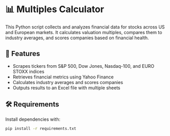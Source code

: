 # 📊 Multiples Calculator

This Python script collects and analyzes financial data for stocks across US and European markets. It calculates valuation multiples, compares them to industry averages, and scores companies based on financial health.

## 🚀 Features

- Scrapes tickers from S&P 500, Dow Jones, Nasdaq-100, and EURO STOXX indices
- Retrieves financial metrics using Yahoo Finance
- Calculates industry averages and scores companies
- Outputs results to an Excel file with multiple sheets

## 🛠️ Requirements

Install dependencies with:

```bash
pip install -r requirements.txt

